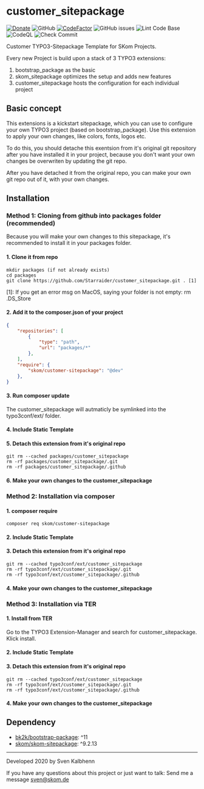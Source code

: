 # customer_sitepackage

[![Donate](https://img.shields.io/badge/Donate-PayPal-green.svg)](https://PayPal.me/SvenKalbhenn)
![GitHub](https://img.shields.io/github/license/Starraider/customer_sitepackage)
[![CodeFactor](https://www.codefactor.io/repository/github/starraider/customer_sitepackage/badge)](https://www.codefactor.io/repository/github/starraider/customer_sitepackage)
![GitHub issues](https://img.shields.io/github/issues/Starraider/customer_sitepackage)
![Lint Code Base](https://github.com/Starraider/customer_sitepackage/workflows/Lint%20Code%20Base/badge.svg)
![CodeQL](https://github.com/Starraider/customer_sitepackage/workflows/CodeQL/badge.svg)
![Check Commit](https://github.com/Starraider/customer_sitepackage/workflows/Check%20Commit/badge.svg)

Customer TYPO3-Sitepackage Template for SKom Projects.

Every new Project is build upon a stack of 3 TYPO3 extensions:

1. bootstrap_package as the basic
2. skom_sitepackage optimizes the setup and adds new features
3. customer_sitepackage hosts the configuration for each individual project

## Basic concept

This extensions is a kickstart sitepackage, which you can use to configure your own TYPO3 project (based on bootstrap_package).
Use this extension to apply your own changes, like colors, fonts, logos etc.

To do this, you should detache this exentsion from it's original git repository after you have installed it in your
project, because you don't want your own changes be overwriten by updating the git repo.

After you have detached it from the original repo, you can make your own git repo out of it, with your own changes.

## Installation

### Method 1: Cloning from github into packages folder (recommended)

Because you will make your own changes to this sitepackage, it's recommended to install it in your packages folder.

#### 1. Clone it from repo

```batch
mkdir packages (if not already exists)
cd packages
git clone https://github.com/Starraider/customer_sitepackage.git . [1]
```

[1]: If you get an error msg on MacOS, saying your folder is not empty: rm .DS_Store

#### 2. Add it to the composer.json of your project

```json
{
    "repositories": [
        {
            "type": "path",
            "url": "packages/*"
        },
    ],
    "require": {
        "skom/customer-sitepackage": "@dev"
    },
}
```

#### 3. Run composer update

The customer_sitepackage will autmaticly be symlinked into the typo3conf/ext/ folder.

#### 4. Include Static Template

#### 5. Detach this extension from it's original repo

```batch
git rm --cached packages/customer_sitepackage
rm -rf packages/customer_sitepackage/.git
rm -rf packages/customer_sitepackage/.github
```

#### 6. Make your own changes to the customer_sitepackage

### Method 2: Installation via composer

#### 1. composer require

```batch
composer req skom/customer-sitepackage
```

#### 2. Include Static Template

#### 3. Detach this extension from it's original repo

```batch
git rm --cached typo3conf/ext/customer_sitepackage
rm -rf typo3conf/ext/customer_sitepackage/.git
rm -rf typo3conf/ext/customer_sitepackage/.github
```

#### 4. Make your own changes to the customer_sitepackage

### Method 3: Installation via TER

#### 1. Install from TER

Go to the TYPO3 Extension-Manager and search for customer_sitepackage.
Klick install.

#### 2. Include Static Template

#### 3. Detach this extension from it's original repo

```batch
git rm --cached typo3conf/ext/customer_sitepackage
rm -rf typo3conf/ext/customer_sitepackage/.git
rm -rf typo3conf/ext/customer_sitepackage/.github
```

#### 4. Make your own changes to the customer_sitepackage

## Dependency

- [bk2k/bootstrap-package](https://extensions.typo3.org/extension/bootstrap_package): ^11
- [skom/skom-sitepackage](https://github.com/Starraider/skom_sitepackage): ^9.2.13

---

Developed 2020 by Sven Kalbhenn

If you have any questions about this project or just want to talk:
Send me a message [sven@skom.de](mailto:sven@skom.de)
